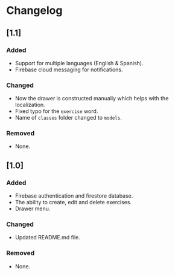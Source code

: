 # Changelog

## [1.1]

### Added

- Support for multiple languages (English & Spanish).
- Firebase cloud messaging for notifications.

### Changed

- Now the drawer is constructed manually which helps with the localization.
- Fixed typo for the `exercise` word.
- Name of `classes` folder changed to `models`.

### Removed

- None.

## [1.0]

### Added

- Firebase authentication and firestore database.
- The ability to create, edit and delete exercises.
- Drawer menu.

### Changed

- Updated README.md file.

### Removed

- None.

